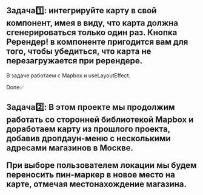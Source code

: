 <div><h2>Задача1️⃣: интегрируйте карту в свой компонент, имея в виду, что карта должна сгенерироваться только один раз. Кнопка Ререндер! в компоненте пригодится вам для того, чтобы убедиться, что карта не перезагружается при ререндере.</h2></div>
В задаче работаем с Mapbox и useLayoutEffect.

Done✅

<div><h2>Задача2️⃣: В этом проекте мы продолжим работать со сторонней библиотекой Mapbox и доработаем карту из прошлого проекта, добавив дропдаун-меню с несколькими адресами магазинов в Москве.

При выборе пользователем локации мы будем переносить пин-маркер в новое место на карте, отмечая местонахождение магазина.</h2></div>
